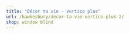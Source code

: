 ```yaml
---
title: "Décor ta vie - Vertico plus"
url: /hawkesbury/decor-ta-vie-vertico-plus-2/
shop: window blind
---
```

